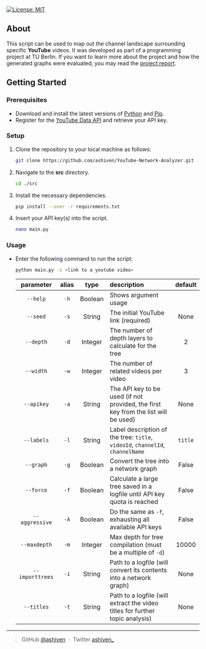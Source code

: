 [![License: MIT](https://img.shields.io/badge/License-MIT-yellow.svg)](https://opensource.org/licenses/MIT)

## About

This script can be used to map out the channel landscape surrounding specific **YouTube** videos. It was developed as part of a programming project at TU Berlin. If you want to learn more about the project and how the generated graphs were evaluated, you may read the [project report](docs/Projektbericht.pdf).

## Getting Started

### Prerequisites

-  Download and install the latest versions of [Python](https://www.python.org/downloads/) and [Pip](https://pypi.org/project/pip/).
-  Register for the [YouTube Data API](https://developers.google.com/youtube/v3/getting-started) and retrieve your API key.

### Setup

1. Clone the repository to your local machine as follows:
   ```bash
   git clone https://github.com/ashiven/YouTube-Network-Analyzer.git
   ```
2. Navigate to the **src** directory.

   ```bash
   cd ./src
   ```

3. Install the necessary dependencies.

   ```bash
   pip install --user -r requirements.txt
   ```

4. Insert your API key(s) into the script.

   ```bash
   nano main.py
   ```

### Usage

-  Enter the following command to run the script:

   ```bash
   python main.py -s <link to a youtube video>
   ```

   |    parameter    | alias |  type   | description                                                                        | default |
   | :-------------: | :---: | :-----: | :--------------------------------------------------------------------------------- | :-----: |
   |    `--help`     | `-h`  | Boolean | Shows argument usage                                                               |         |
   |    `--seed`     | `-s`  | String  | The initial YouTube link (required)                                                |  None   |
   |    `--depth`    | `-d`  | Integer | The number of depth layers to calculate for the tree                               |    2    |
   |    `--width`    | `-w`  | Integer | The number of related videos per video                                             |    3    |
   |   `--apikey`    | `-a`  | String  | The API key to be used (if not provided, the first key from the list will be used) |  None   |
   |   `--labels`    | `-l`  | String  | Label description of the tree: `title`, `videoId`, `channelId`, `channelName`      | `title` |
   |    `--graph`    | `-g`  | Boolean | Convert the tree into a network graph                                              |  False  |
   |    `--force`    | `-f`  | Boolean | Calculate a large tree saved in a logfile until API key quota is reached           |  False  |
   | `--aggressive`  | `-A`  | Boolean | Do the same as `-f`, exhausting all available API keys                             |  False  |
   |  `--maxdepth`   | `-m`  | Integer | Max depth for tree compilation (must be a multiple of `-d`)                        |  10000  |
   | `--importtrees` | `-i`  | String  | Path to a logfile (will convert its contents into a network graph)                 |  None   |
   |   `--titles`    | `-t`  | String  | Path to a logfile (will extract the video titles for further topic analysis)       |  None   |

---

> GitHub [@ashiven](https://github.com/Ashiven) &nbsp;&middot;&nbsp;
> Twitter [ashiven\_](https://twitter.com/ashiven_)
